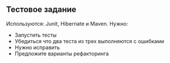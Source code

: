 ## Тестовое задание ##

Используются: Junit, Hibernate и Maven.
Нужно:
- Запустить тесты
- Убедиться что два теста из трех выполняются с ошибками
- Нужно исправить
- Предложите варианты рефакторинга
